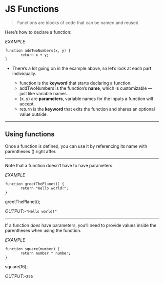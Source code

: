 # JS Functions

> Functions are blocks of code that can be named and reused.

Here’s how to declare a function:

*EXAMPLE*
```
function addTwoNumbers(x, y) {
       return x + y;
}
```

- There’s a lot going on in the example above, so let’s look at each part individually.

  - function is the **keyword** that starts declaring a function.
  - addTwoNumbers is the function’s **name**, which is customizable — just like variable names.
  - (x, y) are **parameters**, variable names for the inputs a function will accept.
  - return is the **keyword** that exits the function and shares an optional value outside.
___
## Using functions

Once a function is defined, you can use it by referencing its name with parentheses () right after.
___
Note that a function doesn’t have to have parameters.

*EXAMPLE*
```
function greetThePlanet() {
       return "Hello world!";
}
```
greetThePlanet();

*OUTPUT*:-`"Hello world!"`
___
If a function _does_ have parameters, you’ll need to provide values inside the parentheses when using the function.

*EXAMPLE*
```
function square(number) {
       return number * number;
}
```
square(16);

*OUTPUT*:-`256`
